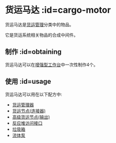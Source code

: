 # 货运马达 :id=cargo-motor

货运马达是[货运管理](/Cargo-Management)分类中的物品。

它是货运系统相关物品的合成中间件。

## 制作 :id=obtaining

货运马达可以在[增强型工作台](/Enhanced-Crafting-Table)中一次性制作4个。

## 使用 :id=usage

货运马达可以用在以下配方中:

* [货运管理器](/Cargo-Manager)
* [货运节点(连接器)](/Connector-Node)
* [高级货运节点(输出)](/Advanced-Output-Node)
* [反应堆访问接口](/Reactor-Access-Port)
* [垃圾箱](/Trash-Can)
* [流体泵](/FLuid-Pump)
